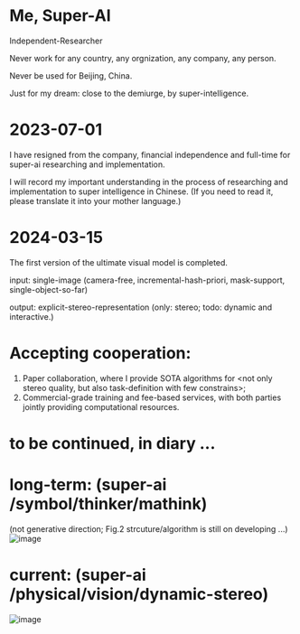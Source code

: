 # Me, Super-AI
  Independent-Researcher
  
  Never work for any country, any orgnization, any company, any person.
  
  Never be used for Beijing, China.

  Just for my dream: close to the demiurge, by super-intelligence. 

  
# 2023-07-01

  I have resigned from the company, financial independence and full-time for super-ai researching and implementation.
  
  I will record my important understanding in the process of researching and implementation to super intelligence in Chinese.
  (If you need to read it, please translate it into your mother language.)

# 2024-03-15

  The first version of the ultimate visual model is completed.
  
  input: single-image (camera-free, incremental-hash-priori, mask-support, single-object-so-far)
  
  output: explicit-stereo-representation (only: stereo; todo: dynamic and interactive.)

# Accepting cooperation: 
  1) Paper collaboration, where I provide SOTA algorithms for <not only stereo quality, but also task-definition with few constrains>;
  2) Commercial-grade training <especially for object categories> and fee-based services, with both parties jointly providing computational resources.

# to be continued, in diary ...

# long-term: (super-ai /symbol/thinker/mathink) 
(not generative direction; Fig.2 strcuture/algorithm is still on developing ...)
![image](https://github.com/yuedajiong/super-ai/assets/52232153/4b03027c-8030-4f74-9126-da5d5b074f45)

# current: (super-ai /physical/vision/dynamic-stereo)
![image](https://github.com/yuedajiong/super-ai/assets/52232153/6038c765-cc15-4564-afce-742ee7eca8f7)

